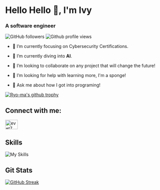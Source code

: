 
# Hello Hello 👋, I'm Ivy
### A software engineer

![GitHub followers](https://img.shields.io/github/followers/evet7?color=7289da&logo=GitHub&style=for-the-badge)
![Github profile views](https://komarev.com/ghpvc/?username=evet7&label=Profile%20views&color=7289da&style=for-the-badge)

- 🔭 I’m currently focusing on Cybersecurity Certifications.

- 🤖 I’m currently diving into **AI**.

- 👯 I’m looking to collaborate on any project that will change the future!

- 🤔 I’m looking for help with learning more, I'm a sponge!

- 💬 Ask me about how I got into programing!

[![Ryo-ma's github trophy](https://github-profile-trophy.vercel.app/?username=evet7&row=1)](https://github.com/ryo-ma/github-profile-trophy)

## Connect with me:
<p align="left">
  <a href="https://twitter.com/thatiemsz" target="blank">
    <img align="center" src="https://raw.githubusercontent.com/rahuldkjain/github-profile-readme-generator/master/src/images/icons/Social/twitter.svg" alt="evet7" height="30" width="40" />
  </a>
</p>

## Skills
![My Skills](https://skillicons.dev/icons?i=java,python,spring,mysql,redis,postgresql,git,linux,docker,postman)

## Git Stats
[![GitHub Streak](https://streak-stats.demolab.com?user=evet7&theme=dark&hide_border=true)](https://git.io/streak-stats)

<!--
**Evet7/evet7** is a ✨ _special_ ✨ repository because its `README.md` (this file) appears on your GitHub profile.
![visitors](https://visitor-badge.glitch.me/badge?page_id=evet7&left_color=green&right_color=red)
![Jokes Card](https://readme-jokes.vercel.app/api?hideBorder&theme=dark&qColor=%23944bcc&aColor=%23bbdb51)
![https://twitter.com/ExoSphinx_](https://img.shields.io/badge/Twitter-%231DA1F2.svg?style=for-the-badge&logo=Twitter&logoColor=white)
![My Skills](https://skillicons.dev/icons?i=py,git,github,discord,bootstrap,arduino)
[![Ryo-ma's github trophy](https://github-profile-trophy.vercel.app/?username=evet7&row=1)](https://github.com/ryo-ma/github-profile-trophy)
<img src='https://random-memer.herokuapp.com/' title="Meme" alt="Please refresh the page if the meme doesn't show up.">
![Snake animation of GitHub contribution stats](https://raw.githubusercontent.com/evet7/evet7/output/snake.svg)
<p>
  <img align="left" src="https://github-readme-stats.vercel.app/api/top-langs?username=evet7&show_icons=true&locale=en&layout=compact&theme=radical" alt="evet7" />
  &nbsp;<img align="center" src="https://github-readme-stats.vercel.app/api?username=evet7&show_icons=true&locale=en&theme=radical" alt="evet7" />
</p>
-->




